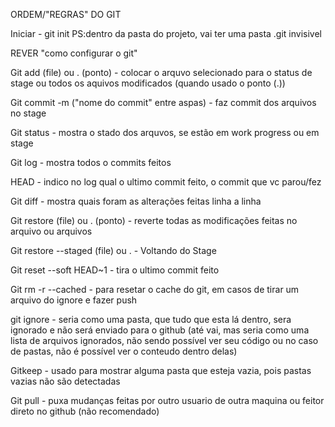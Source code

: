 ORDEM/"REGRAS" DO GIT

Iniciar - git init 
  PS:dentro da pasta do projeto, vai ter uma pasta .git invisivel

  REVER "como configurar o git"



Git add (file) ou . (ponto) - colocar o arquvo selecionado para o status de stage ou todos os aquivos modificados (quando usado o ponto (.))

Git commit -m ("nome do commit" entre aspas) - faz commit dos arquivos no stage

Git status - mostra o stado dos arquvos, se estão em work progress ou em stage

Git log - mostra todos o commits feitos

HEAD - indico no log qual o ultimo commit feito, o commit que vc parou/fez

Git diff - mostra quais foram as alterações feitas linha a linha

Git restore (file) ou . (ponto) - reverte todas as modificações feitas no arquivo ou arquivos 

Git restore --staged (file) ou . - Voltando do Stage

Git reset --soft HEAD~1 - tira o ultimo commit feito

Git rm -r --cached - para resetar o cache do git, em casos de tirar um arquivo do ignore e fazer push

git ignore - seria como uma pasta, que tudo que esta lá dentro, sera ignorado e não será enviado para o github (até vai, mas seria como uma lista de arquivos ignorados, não sendo possível ver seu código ou no caso de pastas, não é possível ver o conteudo dentro delas)

Gitkeep - usado para mostrar alguma pasta que esteja vazia, pois pastas vazias não são detectadas

Git pull - puxa mudanças feitas por outro usuario de outra maquina ou feitor direto no github (não recomendado)
